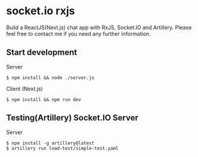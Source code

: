 # socket.io rxjs

Build a ReactJS(Next.js) chat app with RxJS, Socket.IO and Artillery. Please feel free to contact me if you need any further information.

## Start development

Server
```
$ npm install && node ./server.js
```

Client (Next.js)
```
$ npm install && npm run dev
```

## Testing(Artillery) Socket.IO Server

Server
```
$ npm install -g artillery@latest
$ artillery run load-test/simple-test.yaml

```